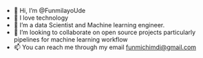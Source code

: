 - 👋 Hi, I’m @FunmilayoUde
- 👀 I love technology
- 🌱 I’m a data Scientist and Machine learning engineer.
- 💞️ I’m looking to collaborate on open source projects particularly pipelines for machine learning workflow
- 📫 You can reach me through my email funmichimdi@gmail.com 

<!---
FunmilayoUde/FunmilayoUde is a ✨ special ✨ repository because its `README.md` (this file) appears on your GitHub profile.
You can click the Preview link to take a look at your changes.
--->
